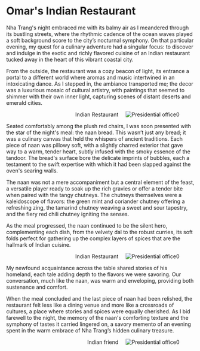 # Omar's Indian Restaurant

Nha Trang's night embraced me with its balmy air as I meandered through its bustling streets, where the rhythmic cadence of the ocean waves played a soft background score to the city’s nocturnal symphony. On that particular evening, my quest for a culinary adventure had a singular focus: to discover and indulge in the exotic and richly flavored cuisine of an Indian restaurant tucked away in the heart of this vibrant coastal city.

From the outside, the restaurant was a cozy beacon of light, its entrance a portal to a different world where aromas and music intertwined in an intoxicating dance. As I stepped in, the ambiance transported me; the decor was a luxurious mosaic of cultural artistry, with paintings that seemed to shimmer with their own inner light, capturing scenes of distant deserts and emerald cities.



<figure style="text-align:right;">
  <img src="https://GeruiXu.github.io/lifetrace/Vietnam/indian1.jpg" style="float:right; margin-left: 20px; margin-bottom: 10px;" alt="Presidential office0">
  <figcaption>Indian Restaurant</figcaption>
</figure>

Seated comfortably among the plush red chairs, I was soon presented with the star of the night's meal: the naan bread. This wasn’t just any bread; it was a culinary canvas that held the whispers of ancient traditions. Each piece of naan was pillowy soft, with a slightly charred exterior that gave way to a warm, tender heart, subtly infused with the smoky essence of the tandoor. The bread's surface bore the delicate imprints of bubbles, each a testament to the swift expertise with which it had been slapped against the oven's searing walls.

The naan was not a mere accompaniment but a central element of the feast, a versatile player ready to soak up the rich gravies or offer a tender bite when paired with the tangy chutneys. The chutneys themselves were a kaleidoscope of flavors: the green mint and coriander chutney offering a refreshing zing, the tamarind chutney weaving a sweet and sour tapestry, and the fiery red chili chutney igniting the senses.

As the meal progressed, the naan continued to be the silent hero, complementing each dish, from the velvety dal to the robust curries, its soft folds perfect for gathering up the complex layers of spices that are the hallmark of Indian cuisine.

<figure style="text-align:right;">
  <img src="https://GeruiXu.github.io/lifetrace/Vietnam/indian2.jpg" style="float:right; margin-left: 20px; margin-bottom: 10px;" alt="Presidential office0">
  <figcaption>Indian Restaurant</figcaption>
</figure>

My newfound acquaintance across the table shared stories of his homeland, each tale adding depth to the flavors we were savoring. Our conversation, much like the naan, was warm and enveloping, providing both sustenance and comfort.

When the meal concluded and the last piece of naan had been relished, the restaurant felt less like a dining venue and more like a crossroads of cultures, a place where stories and spices were equally cherished. As I bid farewell to the night, the memory of the naan's comforting texture and the symphony of tastes it carried lingered on, a savory memento of an evening spent in the warm embrace of Nha Trang’s hidden culinary treasure.

<figure style="text-align:right;">
  <img src="https://GeruiXu.github.io/lifetrace/Vietnam/vetnan_friends.jpg" style="float:right; margin-left: 20px; margin-bottom: 10px;" alt="Presidential office0">
  <figcaption>Indian friend</figcaption>
</figure>